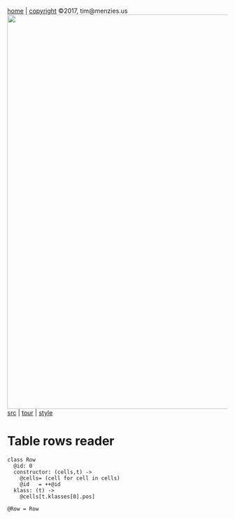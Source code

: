 [home](http://tiny.cc/koff) |
[copyright](https://github.com/koffee/script/blob/master/LICENSE.md) &copy;2017, tim&commat;menzies.us<br>
[<img width=900 src=https://raw.githubusercontent.com/koffee/script/master/img/head.jpg>](http://tiny.cc/koff)<br>
[src](https://github.com/koffee/script/tree/master/lib) |
[tour](https://github.com/koffee/script/blob/master/doc/TOUR.md) |
[style](https://github.com/koffee/script/blob/master/doc/STYLE.md)

# Table rows reader

    class Row
      @id: 0
      constructor: (cells,t) ->
        @cells= (cell for cell in cells)
        @id   = ++@id
      klass: (t) ->
        @cells[t.klasses[0].pos]

    @Row = Row

